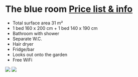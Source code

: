 # The blue room [Price list & info](/en/pricelist/)

* Total surface area 31 m²
* 1 bed 160 x 200 cm + 1 bed 140 x 190 cm
* Bathroom with shower
* Separate W.C.
* Hair dryer
* Fridge/bar 
* Looks out onto the garden
* Free WiFi

![](/images/chambre-bleue.jpg)
![](/images/chambre-bleue-detail.jpg)